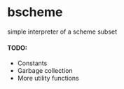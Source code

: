 # bscheme
simple interpreter of a scheme subset
#### TODO:
 - Constants
 - Garbage collection
 - More utility functions

